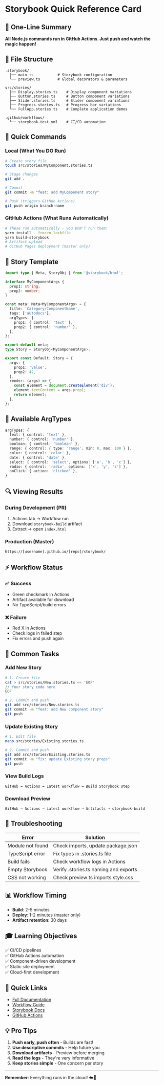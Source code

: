 # Storybook Quick Reference Card

## 🎯 One-Line Summary
**All Node.js commands run in GitHub Actions. Just push and watch the magic happen!**

## 📁 File Structure

```
.storybook/
  ├── main.ts           # Storybook configuration
  └── preview.ts        # Global decorators & parameters

src/stories/
  ├── Display.stories.ts    # Display component variations
  ├── Button.stories.ts     # Button component variations
  ├── Slider.stories.ts     # Slider component variations
  ├── Progress.stories.ts   # Progress bar variations
  └── FullApp.stories.ts    # Complete application demos

.github/workflows/
  └── storybook-test.yml    # CI/CD automation
```

## 🚀 Quick Commands

### Local (What You DO Run)
```bash
# Create story file
touch src/stories/MyComponent.stories.ts

# Stage changes
git add .

# Commit
git commit -m "feat: add MyComponent story"

# Push (triggers GitHub Actions)
git push origin branch-name
```

### GitHub Actions (What Runs Automatically)
```bash
# These run automatically - you DON'T run them:
yarn install --frozen-lockfile
yarn build-storybook
# Artifact upload
# GitHub Pages deployment (master only)
```

## 📝 Story Template

```typescript
import type { Meta, StoryObj } from '@storybook/html';

interface MyComponentArgs {
  prop1: string;
  prop2: number;
}

const meta: Meta<MyComponentArgs> = {
  title: 'Category/ComponentName',
  tags: ['autodocs'],
  argTypes: {
    prop1: { control: 'text' },
    prop2: { control: 'number' },
  },
};

export default meta;
type Story = StoryObj<MyComponentArgs>;

export const Default: Story = {
  args: {
    prop1: 'value',
    prop2: 42,
  },
  render: (args) => {
    const element = document.createElement('div');
    element.textContent = args.prop1;
    return element;
  },
};
```

## 🎨 Available ArgTypes

```typescript
argTypes: {
  text: { control: 'text' },
  number: { control: 'number' },
  boolean: { control: 'boolean' },
  range: { control: { type: 'range', min: 0, max: 100 } },
  color: { control: 'color' },
  date: { control: 'date' },
  select: { control: 'select', options: ['a', 'b', 'c'] },
  radio: { control: 'radio', options: ['x', 'y', 'z'] },
  onClick: { action: 'clicked' },
}
```

## 🔍 Viewing Results

### During Development (PR)
1. Actions tab → Workflow run
2. Download `storybook-build` artifact
3. Extract → open `index.html`

### Production (Master)
```
https://[username].github.io/[repo]/storybook/
```

## ⚡ Workflow Status

### ✅ Success
- Green checkmark in Actions
- Artifact available for download
- No TypeScript/build errors

### ❌ Failure
- Red X in Actions
- Check logs in failed step
- Fix errors and push again

## 🎯 Common Tasks

### Add New Story
```bash
# 1. Create file
cat > src/stories/New.stories.ts << 'EOF'
// Your story code here
EOF

# 2. Commit and push
git add src/stories/New.stories.ts
git commit -m "feat: add New component story"
git push
```

### Update Existing Story
```bash
# 1. Edit file
nano src/stories/Existing.stories.ts

# 2. Commit and push
git add src/stories/Existing.stories.ts
git commit -m "fix: update Existing story props"
git push
```

### View Build Logs
```
GitHub → Actions → Latest workflow → Build Storybook step
```

### Download Preview
```
GitHub → Actions → Latest workflow → Artifacts → storybook-build
```

## 🐛 Troubleshooting

| Error | Solution |
|-------|----------|
| Module not found | Check imports, update package.json |
| TypeScript error | Fix types in .stories.ts file |
| Build fails | Check workflow logs in Actions |
| Empty Storybook | Verify .stories.ts naming and exports |
| CSS not working | Check preview.ts imports style.css |

## 📊 Workflow Timing

- **Build**: 2-5 minutes
- **Deploy**: 1-2 minutes (master only)
- **Artifact retention**: 30 days

## 🎓 Learning Objectives

✅ CI/CD pipelines  
✅ GitHub Actions automation  
✅ Component-driven development  
✅ Static site deployment  
✅ Cloud-first development

## 🔗 Quick Links

- [Full Documentation](./STORYBOOK.md)
- [Workflow Guide](./WORKFLOW_GUIDE.md)
- [Storybook Docs](https://storybook.js.org/docs)
- [GitHub Actions](https://docs.github.com/en/actions)

## 💡 Pro Tips

1. **Push early, push often** - Builds are fast!
2. **Use descriptive commits** - Help future you
3. **Download artifacts** - Preview before merging
4. **Read the logs** - They're very informative
5. **Keep stories simple** - One concern per story

---

**Remember**: Everything runs in the cloud! ☁️🚀
